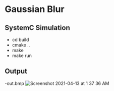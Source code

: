 # Gaussian Blur

## SystemC Simulation

- cd build
- cmake ..
- make
- make run

## Output

-out.bmp
![Screenshot 2021-04-13 at 1 37 36 AM](https://user-images.githubusercontent.com/24355357/114437618-5d55d400-9bf9-11eb-8ff9-97ae56e40d14.png)


